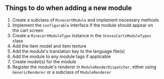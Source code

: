## Things to do when adding a new module
1. Create a subclass of `MinecartModule` and implement necessary methods
2. Implement the `Configurable` interface if the module should appear on the cart screen
3. Create a `MinecartModuleType` instance in the `StevesCartsModuleTypes` class
4. Add the item model and item texture
5. Add the module's translation key to the language file(s)
6. Add the module to any module tags if applicable
7. Create model(s) for the module
8. Register the module's renderer in `ModuleRenderDispatcher`, either using `GenericRenderer` or a subclass of `ModuleRenderer`

